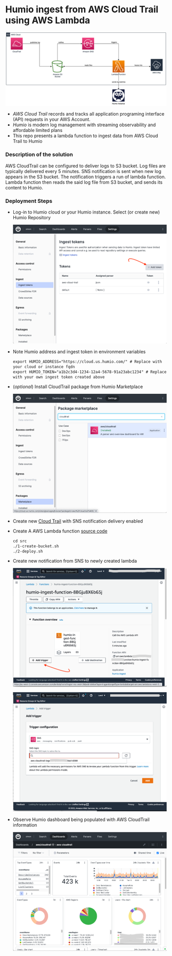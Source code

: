 # Humio ingest from AWS Cloud Trail using AWS Lambda

![diagram](./diagram.png)


 * *AWS Cloud Trail* records and tracks all application programing interface (API) requests in your AWS Account.
 * *Humio* is modern log management with streaming observability and affordable limited plans
 * This repo presents a lambda function to ingest data from AWS Cloud Trail to Humio

### Description of the solution

AWS CloudTrail can be configured to deliver logs to S3 bucket. Log files are typically delivered every 5 minutes. SNS notification is sent when new log appears in the S3 bucket. The notification triggers a run of lambda function. Lambda function then reads the said log file from S3 bucket, and sends its content to Humio.

### Deployment Steps

 - Log-in to Humio cloud or your Humio instance. Select (or create new) Humio Repository

   ![humio add token](docs/assets/humio-add-token.png)

 - Note Humio address and ingest token in environment variables
   ```shell
   export HUMIO_ADDRESS="https://cloud.us.humio.com/" # Replace with your cloud or instance fqdn
   export HUMIO_TOKEN="a1b2c3d4-1234-12a4-5678-91a23abc1234" # Replace with your own ingest token created above
   ```

 - (*optional*) Install CloudTrail package from Humio Marketplace

   ![humio add package](docs/assets/humio-add-package.png)

 - Create new [Cloud Trail](https://console.aws.amazon.com/cloudtrail/home#/configuration) with SNS notification delivery enabled

 - Create A AWS Lambda function [source code](./src)
   ```shell
   cd src
   ./1-create-bucket.sh
   ./2-deploy.sh
   ```

 - Create new notification from SNS to newly created lambda

   ![aws lambda add trigger](docs/assets/aws-lambda-add.png)

   ![aws lambda add trigger](docs/assets/aws-lambda-add-sns.png)

 - Observe Humio dashboard being populated with AWS CloudTrail information

   ![humio dashboard](docs/assets/humio-dashboard.png)
